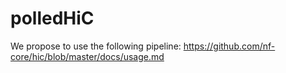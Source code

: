 # polledHiC

We propose to use the following pipeline: 
   https://github.com/nf-core/hic/blob/master/docs/usage.md

